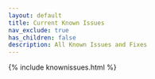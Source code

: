 ```yaml
---
layout: default
title: Current Known Issues
nav_exclude: true
has_children: false
description: All Known Issues and Fixes
---
```


{% include knownissues.html %}